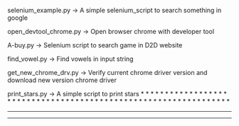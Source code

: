 selenium_example.py
-> A simple selenium_script to search something in google

open_devtool_chrome.py
-> Open browser chrome with developer tool

A-buy.py
-> Selenium script to search game in D2D website

find_vowel.py
-> Find vowels in input string

get_new_chrome_drv.py
-> Verify current chrome driver version and download new version chrome driver

print_stars.py
-> A simple script to print stars
                  * 
                * * * 
              * * * * * 
            * * * * * * * 
          * * * * * * * * * 
        * * * * * * * * * * * 
      * * * * * * * * * * * * * 
    * * * * * * * * * * * * * * * 
  * * * * * * * * * * * * * * * * * 
* * * * * * * * * * * * * * * * * * * 
